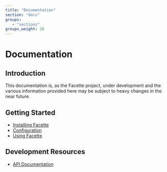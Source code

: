 ```yaml
---
title: "Documentation"
section: "docs"
groups:
   - "sections"
groups_weight: 20
---
```


# Documentation

## Introduction

This documentation is, as the Facette project, under development and the various information provided here may be
subject to heavy changes in the near future.

## Getting Started

 * [Installing Facette](/docs/install)
 * [Configuration](/docs/config)
 * [Using Facette](/docs/usage)

## Development Resources

 * [API Documentation](/docs/api)
